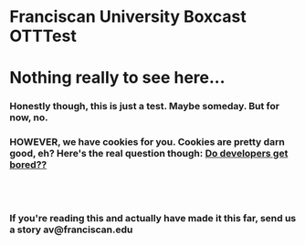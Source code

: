 # Franciscan University Boxcast OTTTest

<h1>Nothing really to see here...</h1>
<h3>Honestly though, this is just a test. Maybe someday. But for now, no.</h3>
<h3>HOWEVER, we have cookies for you. Cookies are pretty darn good, eh? Here's the real question though: <a href="https://www.youtube.com/watch?v=Ye8mB6VsUHw">Do developers get bored??</a></h3>
<br><br><h3>If you're reading this and actually have made it this far, send us a story av@franciscan.edu</h3>
